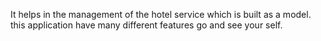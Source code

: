 It helps in the management of the hotel service which is built as a model. this application have many different features go and see your self.
